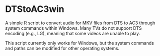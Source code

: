 # DTStoAC3win
A simple R script to convert audio for MKV files from DTS to AC3 through system commands within Windows. Many TVs do not support DTS encoding (e.g., LG), meaning that some videos are unable to play.

This script currently only works for Windows, but the system commands and paths can be modified for other operating systems.
